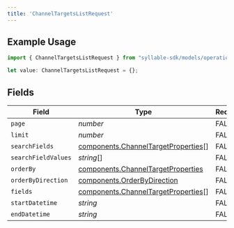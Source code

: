 ```yaml
---
title: 'ChannelTargetsListRequest'
---
```


## Example Usage

```typescript
import { ChannelTargetsListRequest } from "syllable-sdk/models/operations";

let value: ChannelTargetsListRequest = {};
```

## Fields

| Field                                                                                      | Type                                                                                       | Required                                                                                   | Description                                                                                |
| ------------------------------------------------------------------------------------------ | ------------------------------------------------------------------------------------------ | ------------------------------------------------------------------------------------------ | ------------------------------------------------------------------------------------------ |
| `page`                                                                                     | *number*                                                                                   | FALSE                                                                         | N/A                                                                                        |
| `limit`                                                                                    | *number*                                                                                   | FALSE                                                                         | N/A                                                                                        |
| `searchFields`                                                                             | [components.ChannelTargetProperties](sdk-docs/models/components/channeltargetproperties)[] | FALSE                                                                         | N/A                                                                                        |
| `searchFieldValues`                                                                        | *string*[]                                                                                 | FALSE                                                                         | N/A                                                                                        |
| `orderBy`                                                                                  | [components.ChannelTargetProperties](sdk-docs/models/components/channeltargetproperties)   | FALSE                                                                         | N/A                                                                                        |
| `orderByDirection`                                                                         | [components.OrderByDirection](sdk-docs/models/components/orderbydirection)                 | FALSE                                                                         | N/A                                                                                        |
| `fields`                                                                                   | [components.ChannelTargetProperties](sdk-docs/models/components/channeltargetproperties)[] | FALSE                                                                         | N/A                                                                                        |
| `startDatetime`                                                                            | *string*                                                                                   | FALSE                                                                         | N/A                                                                                        |
| `endDatetime`                                                                              | *string*                                                                                   | FALSE                                                                         | N/A                                                                                        |